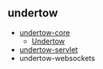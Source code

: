 
## undertow

* [undertow-core](/docs/20-framework/src/undertow/undertow-core/README.md)
  * [Undertow](/docs/20-framework/src/undertow/undertow-core/Undertow.md)
* [undertow-servlet](/docs/20-framework/src/undertow/undertow-servlet/README.md)
* undertow-websockets